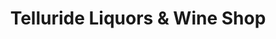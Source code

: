 ---
title: "Telluride Liquors & Wine Shop"
url: /telluride/telluride-liquors-und-wine-shop/
shop: Spirituosen
---